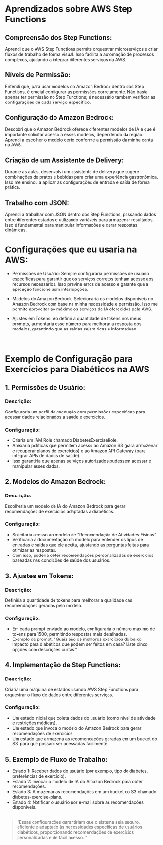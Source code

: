 # Aprendizados sobre AWS Step Functions

## Compreensão dos Step Functions: 
Aprendi que o AWS Step Functions permite orquestrar microserviços e criar fluxos de trabalho de forma visual. Isso facilita a automação de processos complexos, ajudando a integrar diferentes serviços da AWS.

## Níveis de Permissão: 
Entendi que, para usar modelos do Amazon Bedrock dentro dos Step Functions, é crucial configurar as permissões corretamente. Não basta apenas ter permissão no Step Functions; é necessário também verificar as configurações de cada serviço específico.

## Configuração do Amazon Bedrock:
Descobri que o Amazon Bedrock oferece diferentes modelos de IA e que é importante solicitar acesso a esses modelos, dependendo da região. Aprendi a escolher o modelo certo conforme a permissão da minha conta na AWS.

## Criação de um Assistente de Delivery:
Durante as aulas, desenvolvi um assistente de delivery que sugere combinações de pratos e bebidas para criar uma experiência gastronômica. Isso me ensinou a aplicar as configurações de entrada e saída de forma prática.

## Trabalho com JSON: 
Aprendi a trabalhar com JSON dentro dos Step Functions, passando dados entre diferentes estados e utilizando variáveis para armazenar resultados. Isso é fundamental para manipular informações e gerar respostas dinâmicas.

# Configurações que eu usaria na AWS:

- Permissões de Usuário: Sempre configuraria permissões de usuário específicas para garantir que os serviços corretos tenham acesso aos recursos necessários. Isso previne erros de acesso e garante que a aplicação funcione sem interrupções.

- Modelos do Amazon Bedrock: Selecionaria os modelos disponíveis no Amazon Bedrock com base na minha necessidade e permissão. Isso me permite aproveitar ao máximo os serviços de IA oferecidos pela AWS.

- Ajustes em Tokens: Ao definir a quantidade de tokens nos meus prompts, aumentaria esse número para melhorar a resposta dos modelos, garantindo que as saídas sejam ricas e informativas.
<br><br><br>
# Exemplo de Configuração para Exercícios para Diabéticos na AWS

## 1. Permissões de Usuário:
### Descrição: 
Configuraria um perfil de execução com permissões específicas para acessar dados relacionados a saúde e exercícios.
### Configuração: 
- Criaria um IAM Role chamado DiabetesExerciseRole.
- Anexaria políticas que permitem acesso ao Amazon S3 (para armazenar e recuperar planos de exercícios) e ao Amazon API Gateway (para integrar APIs de dados de saúde).
- Isso garantiria que apenas serviços autorizados pudessem acessar e manipular esses dados.

## 2. Modelos do Amazon Bedrock:
### Descrição: 
Escolheria um modelo de IA do Amazon Bedrock para gerar recomendações de exercícios adaptadas a diabéticos.
### Configuração:
- Solicitaria acesso ao modelo de "Recomendação de Atividades Físicas".
- Verificaria a documentação do modelo para entender os tipos de entradas e saídas que ele aceita, ajustando as perguntas feitas para otimizar as respostas.
- Com isso, poderia obter recomendações personalizadas de exercícios baseadas nas condições de saúde dos usuários.

## 3. Ajustes em Tokens:
### Descrição: 
Definiria a quantidade de tokens para melhorar a qualidade das recomendações geradas pelo modelo.
### Configuração:
- Em cada prompt enviado ao modelo, configuraria o número máximo de tokens para 1500, permitindo respostas mais detalhadas.
- Exemplo de prompt: "Quais são os melhores exercícios de baixo impacto para diabéticos que podem ser feitos em casa? Liste cinco opções com descrições curtas."

## 4. Implementação de Step Functions:
### Descrição: 
Criaria uma máquina de estados usando AWS Step Functions para orquestrar o fluxo de dados entre diferentes serviços.
### Configuração:
- Um estado inicial que coleta dados do usuário (como nível de atividade e restrições médicas).
- Um estado que invoca o modelo do Amazon Bedrock para gerar recomendações de exercícios.
- Um estado que armazena as recomendações geradas em um bucket do S3, para que possam ser acessadas facilmente.

## 5. Exemplo de Fluxo de Trabalho:
- Estado 1: Receber dados do usuário (por exemplo, tipo de diabetes, preferências de exercício).
- Estado 2: Invocar o modelo de IA do Amazon Bedrock para obter recomendações.
- Estado 3: Armazenar as recomendações em um bucket do S3 chamado diabetes-exercise-plans.
- Estado 4: Notificar o usuário por e-mail sobre as recomendações disponíveis.
<br><br>
> "Essas configurações garantiriam que o sistema seja seguro, eficiente e adaptado às necessidades  específicas de usuários diabéticos, proporcionando recomendações de exercícios personalizadas e de  fácil acesso. "